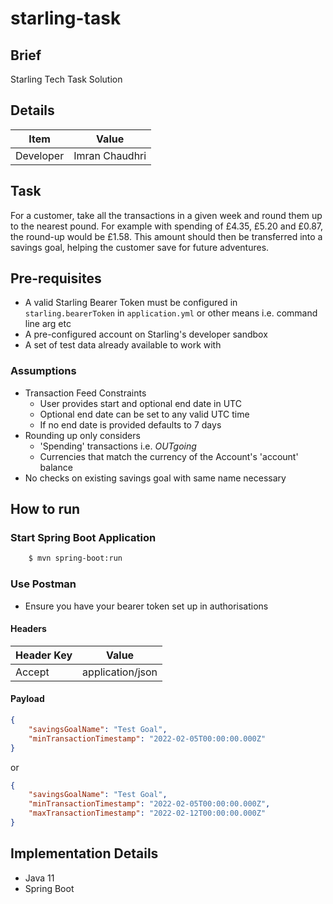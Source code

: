 # starling-task

## Brief
Starling Tech Task Solution

## Details
| Item      | Value          |
|-----------|----------------|
| Developer | Imran Chaudhri |

## Task
For a customer, take all the transactions in a given week and round them up to the nearest
pound. For example with spending of £4.35, £5.20 and £0.87, the round-up would be £1.58.
This amount should then be transferred into a savings goal, helping the customer save for
future adventures.

## Pre-requisites
- A valid Starling Bearer Token must be configured in `starling.bearerToken` in `application.yml` or other means i.e. command line arg etc
- A pre-configured account on Starling's developer sandbox
- A set of test data already available to work with

### Assumptions
- Transaction Feed Constraints
  - User provides start and optional end date in UTC
  - Optional end date can be set to any valid UTC time
  - If no end date is provided defaults to 7 days
- Rounding up only considers
  - 'Spending' transactions i.e. *OUTgoing*
  - Currencies that match the currency of the Account's 'account' balance
- No checks on existing savings goal with same name necessary

## How to run
### Start Spring Boot Application
```sh
    $ mvn spring-boot:run
```

### Use Postman
- Ensure you have your bearer token set up in authorisations
#### Headers
| Header Key | Value            |
|------------|------------------|
| Accept     | application/json |

#### Payload
```json
{
    "savingsGoalName": "Test Goal",
    "minTransactionTimestamp": "2022-02-05T00:00:00.000Z"
}
```
or
```json
{
    "savingsGoalName": "Test Goal",
    "minTransactionTimestamp": "2022-02-05T00:00:00.000Z",
    "maxTransactionTimestamp": "2022-02-12T00:00:00.000Z"
}
```

## Implementation Details
- Java 11
- Spring Boot
